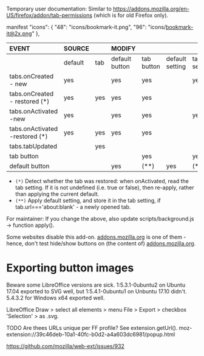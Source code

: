 Temporary user documentation: Similar to https://addons.mozilla.org/en-US/firefox/addon/tab-permissions (which is for old Firefox only).

manifest
"icons": {
  "48": "icons/bookmark-it.png",
  "96": "icons/bookmark-it@2x.png"
},

| **EVENT**                  | SOURCE   |         | MODIFY         |            |                 |             |     |
|:---------------------------|:---------|:--------|:---------------|:-----------|:----------------|:------------|:----|
|                            | default  | tab     | default button | tab button | default setting | tab setting | CSS |
| tabs.onCreated - new       | yes      |         | yes            | yes        |                 | yes         |     |
| tabs.onCreated - restored (*)  | yes      | yes     | yes            | yes        |                 |          |     |
| tabs.onActivated -new          | yes      |         | yes            | yes        |                 | yes         | yes |
| tabs.onActivated -restored (*) | yes      | yes     | yes            | yes        |                 |             | yes |
| tabs.tabUpdated            |          | yes     |                |            |                 |             | yes |
| tab button                 |          |         |                | yes        |                 | yes         | yes |
| default button             |          |         | yes            | (**)      | yes             |  (**)      | (**) |

 * `(*)` Detect whether the tab was restored: when onActivated, read the tab setting. If it is not undefined (i.e. true or false), then re-apply, rather than applying the current default.
 * `(**)` Apply default setting, and store it in the tab setting, if tab.url==='about:blank' - a newly opened tab.

For maintainer: If you change the above, also update scripts/background.js -> function apply().

Some websites disable this add-on. [addons.mozilla.org](addons.mozilla.org) is one of them - hence, don't test hide/show buttons on (the content of) [addons.mozilla.org](addons.mozilla.org).

# Exporting button images
Beware some LibreOffice versions are sick.
1:5.3.1-0ubuntu2 on Ubuntu 17.04 exported to SVG well, but 1:5.4.1-0ubuntu1 on Unbuntu 17.10 didn't.
 5.4.3.2 for Windows x64 exported well.
 
LibreOffice Draw > select all elements > menu File > Export > checkbox 'Selection' > as .svg.

TODO Are thees URLs unique per FF profile? See extension.getUrl(). moz-extension://39c46deb-10a1-40fc-b0d2-a4a603dc6981/popup.html

https://github.com/mozilla/web-ext/issues/932